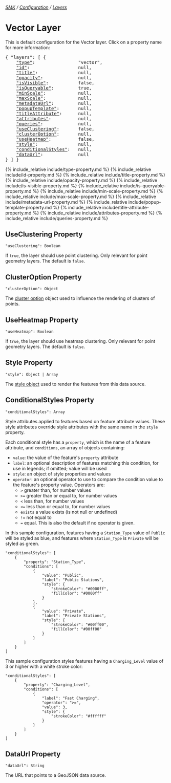 ###### [SMK](../../..) / [Configuration](..) / [Layers](.)

# Vector Layer

This is default configuration for the Vector layer.
Click on a property name for more information:
<pre>
{ "layers": [ {
    <a href="#type-property"                >"type"</a>:                "vector",
    <a href="#id-property"                  >"id"</a>:                  null,
    <a href="#title-property"               >"title"</a>:               null,
    <a href="#opacity-property"             >"opacity"</a>:             null,
    <a href="#isvisible-property"           >"isVisible"</a>:           false,
    <a href="#isqueryable-property"         >"isQueryable"</a>:         true,
    <a href="#minscale-property"            >"minScale"</a>:            null,
    <a href="#maxscale-property"            >"maxScale"</a>:            null,
    <a href="#metadataurl-property"         >"metadataUrl"</a>:         null,
    <a href="#popuptemplate-property"       >"popupTemplate"</a>:       null,
    <a href="#titleattribute-property"      >"titleAttribute"</a>:      null,
    <a href="#attributes-property"          >"attributes"</a>:          null,
    <a href="#queries-property"             >"queries"</a>:             null,
    <a href="#useclustering-property"       >"useClustering"</a>:       false,
    <a href="#clusteroption-property"       >"clusterOption"</a>:       null,
    <a href="#useheatmap-property"          >"useHeatmap"</a>:          false,
    <a href="#style-property"               >"style"</a>:               null,
    <a href="#conditionalstyles-property"  >"conditionalStyles"</a>:   null,
    <a href="#dataUrl-property"             >"dataUrl"</a>:             null
} ] }
</pre>

{% include_relative include/type-property.md %}
{% include_relative include/id-property.md %}
{% include_relative include/title-property.md %}
{% include_relative include/opacity-property.md %}
{% include_relative include/is-visible-property.md %}
{% include_relative include/is-queryable-property.md %}
{% include_relative include/min-scale-property.md %}
{% include_relative include/max-scale-property.md %}
{% include_relative include/metadata-url-property.md %}
{% include_relative include/popup-template-property.md %}
{% include_relative include/title-attribute-property.md %}
{% include_relative include/attributes-property.md %}
{% include_relative include/queries-property.md %}


## UseClustering Property
`"useClustering": Boolean`

If `true`, the layer should use point clustering.
Only relevant for point geometry layers.
The default is `false`.


## ClusterOption Property
`"clusterOption": Object`

The [cluster option](cluster-option) object used to influence the rendering of clusters of points.

## UseHeatmap Property
`"useHeatmap": Boolean`

If `true`, the layer should use heatmap clustering.
Only relevant for point geometry layers.
The default is `false`.


## Style Property
`"style": Object | Array`

The [style object](style) used to render the features from this data source.

## ConditionalStyles Property
`"conditionalStyles": Array`

Style attributes applied to features based on feature attribute values. These style attributes override style attributes with the same name in the `style` property.

Each conditional style has a `property`, which is the name of a feature attribute, and `conditions`, an array of objects containing: 

- `value`: the value of the feature's `property` attribute
- `label`: an optional description of features matching this condition, for use in legends; if omitted; value will be used
- `style`: an object of style properties and values
- `operator`: an optional operator to use to compare the condition value to the feature's property value. Operators are:
    - `>` greater than, for number values 
    - `>=` greater than or equal to, for number values 
    - `<` less than, for number values 
    - `<=` less than or equal to, for number values 
    - `exists` a value exists (is not null or undefined)
    - `!=` not equal to 
    - `=` equal. This is also the default if no operator is given.

In this sample configuration, features having a `Station_Type` value of `Public` will be styled as blue, and features where `Station_Type` is `Private` will be styled as green.

``` 
"conditionalStyles": [
    {
        "property": "Station_Type",
        "conditions": [
            {
                "value": "Public",
                "label": "Public Stations",
                "style": {
                    "strokeColor": "#0000ff",
                    "fillColor": "#0000ff"
                }
            },
            {
                "value": "Private",
                "label": "Private Stations",
                "style": {
                    "strokeColor": "#00ff00",
                    "fillColor": "#00ff00"
                }
            }
        ]
    }
]
```

This sample configuration styles features having a `Charging_Level` value of 3 or higher with a white stroke color:

``` 
"conditionalStyles": [
    {
        "property": "Charging_Level",
        "conditions": [
            {
                "label": "Fast Charging",
                "operator": ">=",
                "value": 3,
                "style": {
                    "strokeColor": "#ffffff"
                }
            }
        ]
    }
]
```

## DataUrl Property
`"dataUrl": String`

The URL that points to a GeoJSON data source.





